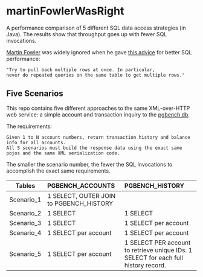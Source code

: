 martinFowlerWasRight
====================

A performance comparison of 5 different SQL data access strategies (in Java).  The results show that throughput goes up with fewer SQL invocations.

[Martin Fowler](http://martinfowler.com/) was widely ignored when he gave [this advice](http://www.informit.com/articles/article.aspx?p=30661&seqNum=3) for better SQL performance:

```
"Try to pull back multiple rows at once. In particular, 
never do repeated queries on the same table to get multiple rows."
```

Five Scenarios
--------------
This repo contains five different approaches to the same XML-over-HTTP web service:  a simple account and transaction inquiry to the [pgbench db](http://www.postgresql.org/docs/9.2/static/pgbench.html).  

The requirements:  

```
Given 1 to N account numbers, return transaction history and balance info for all accounts.  
All 5 scenarios must build the response data using the exact same pojos and the same XML serialization code.
```

The smaller the scenario number, the fewer the SQL invocations to accomplish the exact same requirements.



| Tables        | PGBENCH_ACCOUNTS           | PGBENCH_HISTORY  |
| ------------- |:--------------|:----- |
| Scenario_1    | 1 SELECT, OUTER JOIN to PGBENCH_HISTORY      |  |
| Scenario_2    | 1 SELECT      |   1 SELECT |
| Scenario_3    | 1 SELECT      | 1 SELECT per account |
| Scenario_4    | 1 SELECT per account  | 1 SELECT per account |
| Scenario_5    | 1 SELECT per account  | 1 SELECT PER account to retrieve unique IDs.  1 SELECT for each full history record. |
